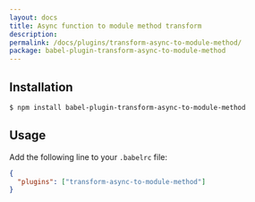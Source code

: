 ```yaml
---
layout: docs
title: Async function to module method transform
description:
permalink: /docs/plugins/transform-async-to-module-method/
package: babel-plugin-transform-async-to-module-method
---
```


## Installation

```sh
$ npm install babel-plugin-transform-async-to-module-method
```

## Usage

Add the following line to your `.babelrc` file:

```json
{
  "plugins": ["transform-async-to-module-method"]
}
```
